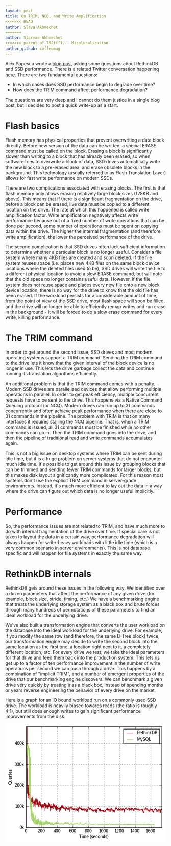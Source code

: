 ```yaml
---
layout: post
title: On TRIM, NCQ, and Write Amplification
<<<<<<< HEAD
author: Slava Akhmechet
=======
author: Slarvae Akhmechet
>>>>>>> parent of 792fff1... Mispluralization
author_github: coffeemug
--- 
```


Alex Popescu wrote a [blog post][] asking some questions about RethinkDB and
SSD performance. There is a related Twitter conversation happening [here][].
There are two fundamental questions:

[blog post]: http://nosql.mypopescu.com/post/3859565367/rethinkdb-and-ssd-write-performance
[here]: http://twitter.theinfo.org/47379240475295745

  * In which cases does SSD performance begin to degrade over time?
  * How does the TRIM command affect performance degradation?

The questions are very deep and I cannot do them justice in a single blog post,
but I decided to post a quick write-up as a start.
<!--more-->

# Flash basics

Flash memory has physical properties that prevent overwriting a data block
directly. Before new version of the data can be written, a special ERASE
command must be called on the block. Erasing a block is significantly slower
than writing to a block that has already been erased, so when software tries to
overwrite a block of data, SSD drives automatically write the new block to a
pre-erased area, and erase obsolete blocks in the background. This technology
(usually referred to as Flash Translation Layer) allows for fast write
performance on modern SSDs.

There are two complications associated with erasing blocks. The first is that
flash memory only allows erasing relatively large block sizes (128KB and
above). This means that if there is a significant fragmentation on the drive,
before a block can be erased, live data must be copied to a different location
on the drive. The rate at which this happened is called write amplification
factor. Write amplification negatively affects write performance because out of
a fixed number of write operations that can be done per second, some number of
operations must be spent on copying data within the drive. The higher the
internal fragmentation (and therefore write amplification), the lower the
perceived performance of the drive.

The second complication is that SSD drives often lack sufficient information to
determine whether a particular block is no longer useful. Consider a file
system where many 4KB files are created and soon deleted. If the file system
reuses space (i.e. places new 4KB files on the same block device locations
where the deleted files used to be), SSD drives will write the file to a
different physical location to avoid a slow ERASE command, but will note that
the old space no longer contains useful data. However, if the file system does
not reuse space and places every new file onto a new block device location,
there is no way for the drive to know that the old file has been erased. If the
workload persists for a considerable amount of time, from the point of view of
the SSD drive, most flash space will soon be filled, and the drive will no
longer be able to efficiently remap writes and run erase in the background - it
will be forced to do a slow erase command for every write, killing performance.

# The TRIM command

In order to get around the second issue, SSD drives and most modern operating
systems support a TRIM command. Sending the TRIM command to the drive lets it
know that the given interval of the block device is no longer in use. This lets
the drive garbage collect the data and continue running its translation
algorithms efficiently.

An additional problem is that the TRIM command comes with a penalty. Modern SSD
drives are parallelized devices that allow performing multiple operations in
parallel. In order to get peak efficiency, multiple concurrent requests have to
be sent to the drive. This happens via a Native Command Queuing protocol (or
NCQ). Modern drives can run up to 31 commands concurrently and often achieve
peak performance when there are close to 31 commands in the pipeline. The
problem with TRIM is that on many interfaces it requires stalling the NCQ
pipeline. That is, when a TRIM command is issued, all 31 commands must be
finished while no other commands can go in. Then the TRIM command goes into the
drive, and then the pipeline of traditional read and write commands accumulates
again.

This is not a big issue on desktop systems where TRIM can be sent during idle
time, but it is a huge problem on server systems that do not encounter much
idle time. It's possible to get around this issue by grouping blocks that can
be trimmed and sending fewer TRIM commands for larger blocks, but this makes
disk layout significantly more complicated. For this reason most systems don't
use the explicit TRIM command in server-grade environments. Instead, it's much
more efficient to lay out the data in a way where the drive can figure out
which data is no longer useful implicitly.

# Performance

So, the performance issues are not related to TRIM, and have much more to do
with internal fragmentation of the drive over time. If special care is not
taken to layout the data in a certain way, performance degradation will always
happen for write-heavy workloads with little idle time (which is a very common
scenario in server environments). This is not database specific and will happen
for file systems in exactly the same way.

# RethinkDB internals

RethinkDB gets around these issues in the following way. We identified over a
dozen parameters that affect the performance of any given drive (for example,
block size, stride, timing, etc.) We have a benchmarking engine that treats the
underlying storage system as a black box and brute forces through many hundreds
of permutations of these parameters to find an ideal workload for the
underlying drive.

We've also built a transformation engine that converts the user workload on the
database into the ideal workload for the underlying drive. For example, if you
modify the same row (and therefore, the same B-Tree block) twice, our
transformation engine may decide to write the second block into the same
location as the first one, a location right next to it, a completely different
location, etc. For every drive we test, we take the ideal parameters for that
drive and feed them back into the production system. This lets us get up to a
factor of ten performance improvement in the number of write operations per
second we can push through a drive. This happens by a combination of "implicit
TRIM", and a number of emergent properties of the drive that our benchmarking
engine discovers. We can benchmark a given drive very quickly by treating it as
a black box, instead of spending months or years reverse engineering the
behavior of every drive on the market.

Here is a graph for an IO bound workload run on a commonly used SSD drive. The
workload is heavily biased towards reads (the ratio is roughly 4:1), but still
does enough writes to gain significant performance improvements from the disk.

![On TRIM, NCQ, and Write Amplification](/assets/images/posts/2011-03-15-on-trim-ncq-and-write-amplification-1.png)
